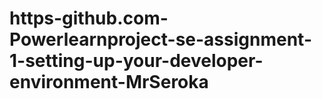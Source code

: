 # https-github.com-Powerlearnproject-se-assignment-1-setting-up-your-developer-environment-MrSeroka
